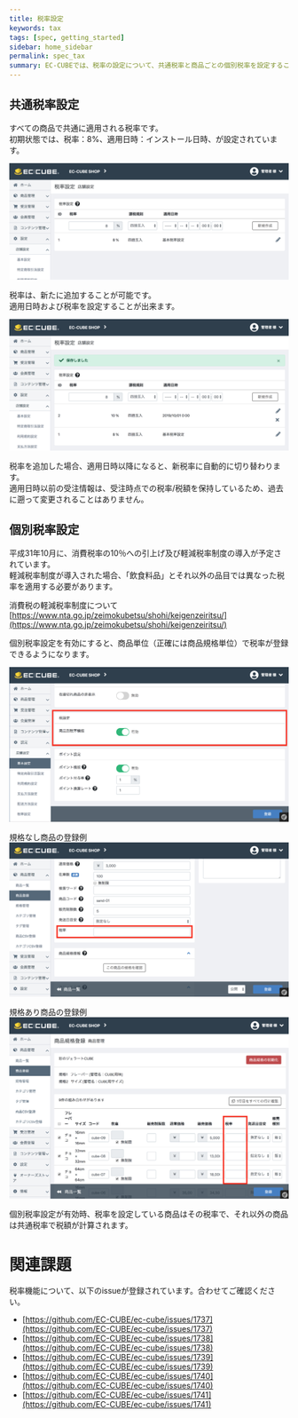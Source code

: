 ```yaml
---
title: 税率設定
keywords: tax 
tags: [spec, getting_started]
sidebar: home_sidebar
permalink: spec_tax
summary: EC-CUBEでは、税率の設定について、共通税率と商品ごとの個別税率を設定することができます。
---
```


## 共通税率設定

すべての商品で共通に適用される税率です。  
初期状態では、税率：8%、適用日時：インストール日時、が設定されています。  

![共通税率の初期状態](/images/img-tax-01.png)  

税率は、新たに追加することが可能です。  
適用日時および税率を設定することが出来ます。  

![共通税率の追加](/images/img-tax-02.png)  

税率を追加した場合、適用日時以降になると、新税率に自動的に切り替わります。  
適用日時以前の受注情報は、受注時点での税率/税額を保持しているため、過去に遡って変更されることはありません。  

## 個別税率設定

平成31年10月に、消費税率の10％への引上げ及び軽減税率制度の導入が予定されています。  
軽減税率制度が導入された場合、「飲食料品」とそれ以外の品目では異なった税率を適用する必要があります。  

消費税の軽減税率制度について  
[https://www.nta.go.jp/zeimokubetsu/shohi/keigenzeiritsu/](https://www.nta.go.jp/zeimokubetsu/shohi/keigenzeiritsu/)

個別税率設定を有効にすると、商品単位（正確には商品規格単位）で税率が登録できるようになります。  

![個別税率を有効にする](/images/img-tax-03.png)  

規格なし商品の登録例  
![規格なし商品の登録例](/images/img-tax-04.png)  

規格あり商品の登録例  
![規格あり商品の登録例](/images/img-tax-05.png)  

個別税率設定が有効時、税率を設定している商品はその税率で、それ以外の商品は共通税率で税額が計算されます。  

# 関連課題

税率機能について、以下のissueが登録されています。合わせてご確認ください。  

- [https://github.com/EC-CUBE/ec-cube/issues/1737](https://github.com/EC-CUBE/ec-cube/issues/1737)
- [https://github.com/EC-CUBE/ec-cube/issues/1738](https://github.com/EC-CUBE/ec-cube/issues/1738)
- [https://github.com/EC-CUBE/ec-cube/issues/1739](https://github.com/EC-CUBE/ec-cube/issues/1739)
- [https://github.com/EC-CUBE/ec-cube/issues/1740](https://github.com/EC-CUBE/ec-cube/issues/1740)
- [https://github.com/EC-CUBE/ec-cube/issues/1741](https://github.com/EC-CUBE/ec-cube/issues/1741)
